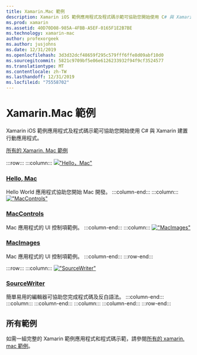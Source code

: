 ```yaml
---
title: Xamarin.Mac 範例
description: Xamarin iOS 範例應用程式及程式碼示範可協助您開始使用 C# 與 Xamarin 建置行動應用程式。
ms.prod: xamarin
ms.assetid: 40D70D08-985A-4FBB-A5EF-0165F1E2B7BE
ms.technology: xamarin-mac
author: profexorgeek
ms.author: jusjohns
ms.date: 12/31/2019
ms.openlocfilehash: 3d3d32dcf48659f295c579fff6ffe8d09abf10d0
ms.sourcegitcommit: 5821c9709bf5e06e6126233932f94f9cf3524577
ms.translationtype: MT
ms.contentlocale: zh-TW
ms.lasthandoff: 12/31/2019
ms.locfileid: "75558702"
---
```

# <a name="xamarinmac-samples"></a>Xamarin.Mac 範例

Xamarin iOS 範例應用程式及程式碼示範可協助您開始使用 C# 與 Xamarin 建置行動應用程式。

[所有的 Xamarin. Mac 範例](https://docs.microsoft.com/samples/browse/?products=xamarin&term=Xamarin.Mac)

:::row:::
    :::column:::
[!["Hello，Mac"](images/hellomac.png)](https://docs.microsoft.com/samples/xamarin/mac-samples/hello-mac/)

### <a name="hello-machttpsdocsmicrosoftcomsamplesxamarinmac-sampleshello-mac"></a>[Hello, Mac](https://docs.microsoft.com/samples/xamarin/mac-samples/hello-mac/)

Hello World 應用程式協助您開始 Mac 開發。
    :::column-end:::
    :::column:::
[!["MacControls"](images/controls.png)](https://docs.microsoft.com/samples/xamarin/mac-samples/maccontrols/)

### <a name="maccontrolshttpsdocsmicrosoftcomsamplesxamarinmac-samplesmaccontrols"></a>[MacControls](https://docs.microsoft.com/samples/xamarin/mac-samples/maccontrols/)

Mac 應用程式的 UI 控制項範例。
    :::column-end:::
    :::column:::
[!["MacImages"](images/images.png)](https://docs.microsoft.com/samples/xamarin/mac-samples/macimages/)

### <a name="macimageshttpsdocsmicrosoftcomsamplesxamarinmac-samplesmacimages"></a>[MacImages](https://docs.microsoft.com/samples/xamarin/mac-samples/macimages/)

Mac 應用程式的 UI 控制項範例。
    :::column-end:::
:::row-end:::

:::row:::
    :::column:::
[!["SourceWriter"](images/sourcewriter.png)](https://docs.microsoft.com/samples/xamarin/mac-samples/sourcewriter/)

### <a name="sourcewriterhttpsdocsmicrosoftcomsamplesxamarinmac-samplessourcewriter"></a>[SourceWriter](https://docs.microsoft.com/samples/xamarin/mac-samples/sourcewriter/)

簡單易用的編輯器可協助您完成程式碼及反白語法。
    :::column-end:::
    :::column:::
    :::column-end:::
    :::column:::
    :::column-end:::
:::row-end:::

## <a name="all-samples"></a>所有範例

如需一組完整的 Xamarin 範例應用程式和程式碼示範，請參閱[所有的 xamarin. mac 範例](https://docs.microsoft.com/samples/browse/?products=xamarin&term=Xamarin.Mac)。
